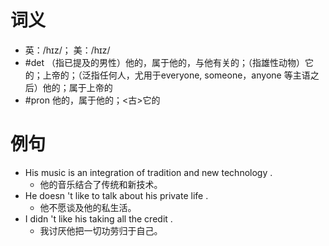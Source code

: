 # 词义
- 英：/hɪz/； 美：/hɪz/
- #det （指已提及的男性）他的，属于他的，与他有关的；（指雄性动物）它的；上帝的；（泛指任何人，尤用于everyone, someone，anyone 等主语之后）他的；属于上帝的
- #pron 他的，属于他的；<古>它的
# 例句
- His music is an integration of tradition and new technology .
	- 他的音乐结合了传统和新技术。
- He doesn 't like to talk about his private life .
	- 他不愿谈及他的私生活。
- I didn 't like his taking all the credit .
	- 我讨厌他把一切功劳归于自己。
